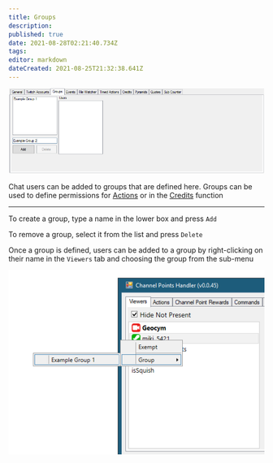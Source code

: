 ```yaml
---
title: Groups
description: 
published: true
date: 2021-08-28T02:21:40.734Z
tags: 
editor: markdown
dateCreated: 2021-08-25T21:32:38.641Z
---
```


![Groups Settings](/119617669-f7fd2180-bdf9-11eb-9908-bdb8aafcf70c.png)

Chat users can be added to groups that are defined here.
Groups can be used to define permissions for [Actions](/Actions) or in the [Credits](/Settings/Credits) function

***

To create a group, type a name in the lower box and press `Add`

To remove a group, select it from the list and press `Delete`

Once a group is defined, users can be added to a group by right-clicking on their name in the `Viewers` tab and choosing the group from the sub-menu


![Add-to-Group](/119618772-2d563f00-bdfb-11eb-8850-40685d981ac2.png)